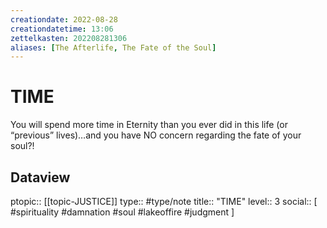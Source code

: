 ```yaml
---
creationdate: 2022-08-28
creationdatetime: 13:06
zettelkasten: 202208281306
aliases: [The Afterlife, The Fate of the Soul]
---
```

# TIME
You will spend more time in Eternity than you ever did in this life (or “previous” lives)…and you have NO concern regarding the fate of your soul?!

## Dataview
ptopic:: [[topic-JUSTICE]]
type:: #type/note
title:: "TIME"
level:: 3
social:: [ #spirituality #damnation #soul #lakeoffire #judgment ]